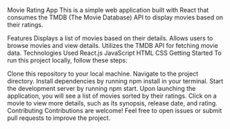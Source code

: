 Movie Rating App
This is a simple web application built with React that consumes the TMDB (The Movie Database) API to display movies based on their ratings.

Features
Displays a list of movies based on their details.
Allows users to browse movies and view details.
Utilizes the TMDB API for fetching movie data.
Technologies Used
React.js
JavaScript
HTML
CSS
Getting Started
To run this project locally, follow these steps:

Clone this repository to your local machine.
Navigate to the project directory.
Install dependencies by running npm install in your terminal.
Start the development server by running npm start.
Upon launching the application, you will see a list of movies sorted by their ratings.
Click on a movie to view more details, such as its synopsis, release date, and rating.
Contributing
Contributions are welcome! Feel free to open issues or submit pull requests to improve the project.